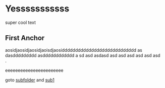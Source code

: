 <script setup>
// import { msg } from 'virtual:my-module';
// import VPNavBarSearch from '@emersonbottero/vite-plugin-search/dist/client/VPNavBarSearch.vue'

</script>

# Yesssssssssss

super cool text

## First Anchor

aosidjaosidjaosidjaoisdjaosidddddddddddddddddddddddddddd as dasddddddddd asdddddddddddd a sd asd asdasd asd asd asd asd asd asd .

eeeeeeeeeeeeeeeeeeeeeee

goto [subfolder](subfolder/index)
and [sub1](subfolder/subpageone)

<!-- <Search /> -->

<!-- {{msg}} -->
<style scoped>
    .class{
        color: red;
    }
</style>